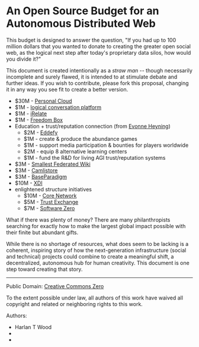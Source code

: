 An Open Source Budget for an Autonomous Distributed Web
=======================================================

This budget is designed to answer the question, "If you had up to 100 million dollars that you wanted to donate to creating the greater open social web, as the logical next step after today's proprietary data silos, how would you divide it?"

This document is created intentionally as a _straw man_ -- though necessarily incomplete and surely flawed, it is intended to at stimulate debate and further ideas.  If you wish to contribute, please fork this proposal, changing it in any way you see fit to create a better version.

- $30M - [Personal Cloud](http://www.windley.com/liveweb/cloudos/cloudos.shtml)
- $1M - [logical conversation platform](http://www.linkedin.com/groups/Dialogues-project-4842950/about?trk=anet_ug_grppro)
- $1M - [iRelate](http://irelate.us/)
- $1M - [Freedom Box](http://freedomboxfoundation.org/)
- Education + trust/reputation connection (from [Evonne Heyning](http://about.me/amoration))
  - $2M - [Eddefy](http://www.eddefy.com/)
  - $1M - create & produce the abundance games
  - $1M - support media participation & bounties for players worldwide
  - $2M - equip 8 alternative learning centers
  - $1M - fund the R&D for living AGI trust/reputation systems
- $3M - [Smallest Federated Wiki](https://github.com/WardCunningham/Smallest-Federated-Wiki#smallest-federated-wiki-goals)
- $3M - [Camlistore](http://camlistore.org/)
- $3M - [BaseParadigm](http://spaciousness.org/)
- $10M - [XDI](http://journal.planetwork.net/article.php?lab=reed0704)
- enlightened structure initiatives 
  - $10M - [Core Network](http://enlightenedstructure.org/Core_Network/) 
  - $5M - [Trust Exchange](http://enlightenedstructure.org/Trust_Exchange/) 
  - $7M - [Software Zero](http://enlightenedstructure.org/Software_Zero/) 

What if there was plenty of money?  There are many philanthropists searching for exactly how to make the largest global impact possible with their finite but abundant gifts.

While there is no shortage of resources, what does seem to be lacking is a coherent, inspiring story of how the next-generation infrastructure (social and technical) projects could combine to create a meaningful shift, a decentralized, autonomous hub for human creativity.  This document is one step toward creating that story.

* * * 

Public Domain:
[Creative Commons Zero](http://creativecommons.org/publicdomain/zero/1.0/)

To the extent possible under law, all authors of this work have waived all copyright and related or neighboring rights to this work.

Authors: 
* Harlan T Wood  
* 
*   

